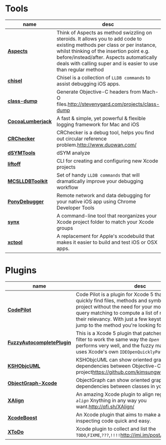 # Tools

   name      |     desc      |
------------ | ------------- |
**[Aspects](https://github.com/steipete/Aspects)** | Think of Aspects as method swizzling on steroids. It allows you to add code to existing methods per class or per instance, whilst thinking of the insertion point e.g. before/instead/after. Aspects automatically deals with calling super and is easier to use than regular method
**[chisel](https://github.com/facebook/chisel)** | Chisel is a collection of `LLDB commands` to assist debugging iOS apps.
**[class-dump](https://github.com/nygard/class-dump)** | Generate Objective-C headers from Mach-O files.<http://stevenygard.com/projects/class-dump>
**[CocoaLumberjack](https://github.com/CocoaLumberjack/CocoaLumberjack)** | A fast & simple, yet powerful & flexible logging framework for Mac and iOS
**[CRChecker](https://github.com/duowan/CRChecker)** | CRChecker is a debug tool, helps you find out circular reference problem.<http://www.duowan.com/>
**[dSYMTools](https://github.com/answer-huang/dSYMTools)** | dSYM analyze
**[liftoff](https://github.com/thoughtbot/liftoff?utm_source=ios+dev+tools&utm_medium=website&utm_campaign=ios+dev+tools&at=11lvzs&ct=ios+dev+tools)** | CLI for creating and configuring new Xcode projects
**[MCSLLDBToolkit](https://github.com/macoscope/MCSLLDBToolkit)** | Set of handy `LLDB commands` that will dramatically improve your debugging workflow
**[PonyDebugger](https://github.com/square/PonyDebugger)** | Remote network and data debugging for your native iOS app using Chrome Developer Tools
**[synx](https://github.com/venmo/synx)** | A command-line tool that reorganizes your Xcode project folder to match your Xcode groups
**[xctool](https://github.com/facebook/xctool)** | A replacement for Apple's xcodebuild that makes it easier to build and test iOS or OSX apps.

# Plugins

   name      |     desc      |
------------ | ------------- |
**[CodePilot](https://github.com/macoscope/CodePilot)** | Code Pilot is a plugin for Xcode 5 that allows you to quickly find files, methods and symbols within your project without the need for your mouse. It uses fuzzy query matching to compute a list of results sorted by their relevancy. With just a few keystrokes you can jump to the method you're looking for.
**[FuzzyAutocompletePlugin](https://github.com/FuzzyAutocomplete/FuzzyAutocompletePlugin)** |This is a Xcode 5 plugin that patches the autocomplete filter to work the same way the *`Open Quickly`* works. It performs very well, and the fuzzy matching actually uses Xcode's own `IDEOpenQuicklyPattern`.
**[KSHObjcUML](https://github.com/vampirewalk/ObjectGraph-Xcode)** | KSHObjcUML can show oriented graph of dependencies between Objective-C classes in your project<https://github.com/kimsungwhee/KSHObjcUML>.
**[ObjectGraph-Xcode](https://github.com/vampirewalk/ObjectGraph-Xcode)** | ObjectGraph can show oriented graph of dependencies between classes in your project.
**[XAlign](https://github.com/qfish/XAlign)** | An amazing Xcode plugin to align regular code. it can *`align`* Xnything in any way you want.<http://qfi.sh/XAlign/>
**[XcodeBoost](https://github.com/fortinmike/XcodeBoost)**| An Xcode plugin that aims to make altering and inspecting code quick and easy.
**[XToDo](https://github.com/trawor/XToDo)** | Xcode plugin to collect and list the `TODO`,`FIXME`,`???`,`!!!!`<http://imi.im/post/>xtodo


